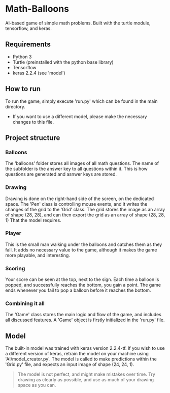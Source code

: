# Math-Balloons
AI-based game of simple math problems.
Built with the turtle module, tensorflow, and keras.

## Requirements
- Python 3
- Turtle (preinstalled with the python base library)
- Tensorflow
- keras 2.2.4 (see 'model')

## How to run
To run the game, simply execute 'run.py' which can be found in the main directory.
* If you want to use a different model, please make the necessary changes to this file.

## Project structure
### Balloons
The 'balloons' folder stores all images of all math questions.
The name of the subfolder is the answer key to all questions within it.
This is how questions are generated and asnwer keys are stored.

### Drawing
Drawing is done on the right-hand side of the screen, on the dedicated space.
The 'Pen' class is controlling mouse events, and it writes the changes of the grid to the 'Grid' class.
The grid stores the image as an array of shape (28, 28), and can then export the grid as an array of shape (28, 28, 1)
That the model requires.

### Player
This is  the small man walking under the balloons and catches them as they fall.
It adds no necessary value to the game, although it makes the game more playable, and interesting.

### Scoring
Your score can be seen at the top, next to the sign.
Each time a balloon is popped, and successfully reaches the bottom, you gain a point.
The game ends whenever you fail to pop a balloon before it reaches the bottom.

### Combining it all
The 'Game' class stores the main logic and flow of the game, and includes all discussed features.
A 'Game' object is firstly initialized in the 'run.py' file.

## Model
The built-in model was trained with keras version 2.2.4-tf.
If you wish to use a different version of keras, retrain the model on your machine using 'AI/model_creator.py'.
The model is called to make predictions within the 'Grid.py' file, and expects an input image of shape (24, 24, 1).


> The model is not perfect, and might make mistakes over time.
> Try drawing as clearly as possible, and use as much of your drawing space as you can.
